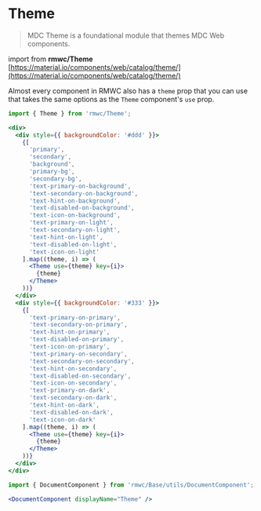 # Theme

> MDC Theme is a foundational module that themes MDC Web components.

import from **rmwc/Theme**  
[https://material.io/components/web/catalog/theme/](https://material.io/components/web/catalog/theme/)

Almost every component in RMWC also has a `theme` prop that you can use that takes the same options as the `Theme` component's `use` prop.

```jsx render
import { Theme } from 'rmwc/Theme';

<div>
  <div style={{ backgroundColor: '#ddd' }}>
    {[
      'primary',
      'secondary',
      'background',
      'primary-bg',
      'secondary-bg',
      'text-primary-on-background',
      'text-secondary-on-background',
      'text-hint-on-background',
      'text-disabled-on-background',
      'text-icon-on-background',
      'text-primary-on-light',
      'text-secondary-on-light',
      'text-hint-on-light',
      'text-disabled-on-light',
      'text-icon-on-light'
    ].map((theme, i) => (
      <Theme use={theme} key={i}>
        {theme}
      </Theme>
    ))}
  </div>
  <div style={{ backgroundColor: '#333' }}>
    {[
      'text-primary-on-primary',
      'text-secondary-on-primary',
      'text-hint-on-primary',
      'text-disabled-on-primary',
      'text-icon-on-primary',
      'text-primary-on-secondary',
      'text-secondary-on-secondary',
      'text-hint-on-secondary',
      'text-disabled-on-secondary',
      'text-icon-on-secondary',
      'text-primary-on-dark',
      'text-secondary-on-dark',
      'text-hint-on-dark',
      'text-disabled-on-dark',
      'text-icon-on-dark'
    ].map((theme, i) => (
      <Theme use={theme} key={i}>
        {theme}
      </Theme>
    ))}
  </div>
</div>
```

```jsx renderOnly
import { DocumentComponent } from 'rmwc/Base/utils/DocumentComponent';

<DocumentComponent displayName="Theme" />
```
